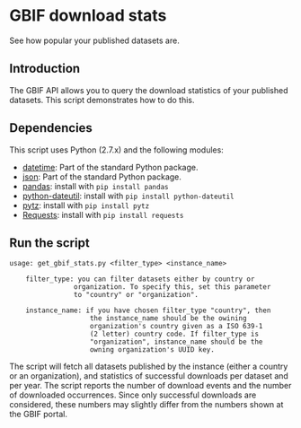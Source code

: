 # GBIF download stats

See how popular your published datasets are.

## Introduction

The GBIF API allows you to query the download statistics of your published datasets. This script demonstrates how to do this.

## Dependencies

This script uses Python (2.7.x) and the following modules:

- [datetime](https://docs.python.org/2.7/library/datetime.html): Part of the standard Python package.
- [json](https://docs.python.org/2/library/json.html): Part of the standard Python package.
- [pandas](http://pandas.pydata.org/): install with `pip install pandas`
- [python-dateutil](http://labix.org/python-dateutil): install with `pip install python-dateutil`
- [pytz](http://pytz.sourceforge.net/): install with `pip install pytz`
- [Requests](http://docs.python-requests.org/en/latest/): install with `pip install requests`

## Run the script

```
usage: get_gbif_stats.py <filter_type> <instance_name>

    filter_type: you can filter datasets either by country or
                organization. To specify this, set this parameter
                to "country" or "organization".

    instance_name: if you have chosen filter_type "country", then
                    the instance_name should be the owining
                    organization's country given as a ISO 639-1
                    (2 letter) country code. If filter_type is
                    "organization", instance_name should be the
                    owning organization's UUID key.
```

The script will fetch all datasets published by the instance (either a country or an organization), and statistics of successful downloads per dataset and per year. The script reports the number of download events and the number of downloaded occurrences. Since only successful downloads are considered, these numbers may slightly differ from the numbers shown at the GBIF portal.
